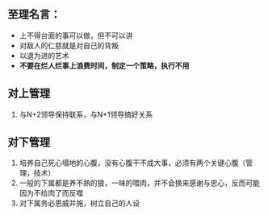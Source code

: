 ## 至理名言：
- 上不得台面的事可以做，但不可以讲
- 对敌人的仁慈就是对自己的背叛
- 以退为进的艺术
- **不要在烂人烂事上浪费时间，制定一个策略，执行不用**

## 对上管理 
1. 与N+2领导保持联系，与N+1领导搞好关系

## 对下管理
1. 培养自己死心塌地的心腹，没有心腹干不成大事，必须有两个关键心腹（管理，技术）
2. 一般的下属都是养不熟的狼，一味的喂肉，并不会换来感谢与忠心，反而可能因为不给肉了而反噬
3. 对下属务必恩威并施，树立自己的人设



## 


